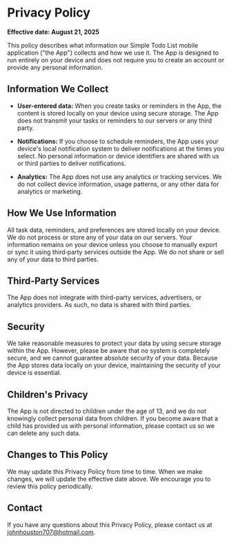 # Privacy Policy

**Effective date: August 21, 2025**

This policy describes what information our Simple Todo List mobile application ("the App") collects and how we use it. The App is designed to run entirely on your device and does not require you to create an account or provide any personal information.

## Information We Collect

- **User-entered data:** When you create tasks or reminders in the App, the content is stored locally on your device using secure storage. The App does not transmit your tasks or reminders to our servers or any third party.

- **Notifications:** If you choose to schedule reminders, the App uses your device's local notification system to deliver notifications at the times you select. No personal information or device identifiers are shared with us or third parties to deliver notifications.

- **Analytics:** The App does not use any analytics or tracking services. We do not collect device information, usage patterns, or any other data for analytics or marketing.

## How We Use Information

All task data, reminders, and preferences are stored locally on your device. We do not process or store any of your data on our servers. Your information remains on your device unless you choose to manually export or sync it using third‑party services outside the App. We do not share or sell any of your data to third parties.

## Third‑Party Services

The App does not integrate with third-party services, advertisers, or analytics providers. As such, no data is shared with third parties.

## Security

We take reasonable measures to protect your data by using secure storage within the App. However, please be aware that no system is completely secure, and we cannot guarantee absolute security of your data. Because the App stores data locally on your device, maintaining the security of your device is essential.

## Children's Privacy

The App is not directed to children under the age of 13, and we do not knowingly collect personal data from children. If you become aware that a child has provided us with personal information, please contact us so we can delete any such data.

## Changes to This Policy

We may update this Privacy Policy from time to time. When we make changes, we will update the effective date above. We encourage you to review this policy periodically.

## Contact


If you have any questions about this Privacy Policy, please contact us at johnhouston707@hotmail.com.
